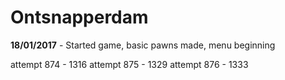 # Ontsnapperdam

**18/01/2017** - Started game, basic pawns made, menu beginning

attempt 874 - 1316
attempt 875 - 1329
attempt 876 - 1333